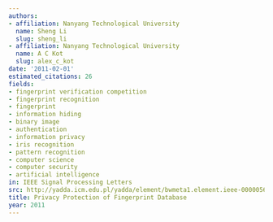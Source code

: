 ```yaml
---
authors:
- affiliation: Nanyang Technological University
  name: Sheng Li
  slug: sheng_li
- affiliation: Nanyang Technological University
  name: A C Kot
  slug: alex_c_kot
date: '2011-02-01'
estimated_citations: 26
fields:
- fingerprint verification competition
- fingerprint recognition
- fingerprint
- information hiding
- binary image
- authentication
- information privacy
- iris recognition
- pattern recognition
- computer science
- computer security
- artificial intelligence
in: IEEE Signal Processing Letters
src: http://yadda.icm.edu.pl/yadda/element/bwmeta1.element.ieee-000005659887
title: Privacy Protection of Fingerprint Database
year: 2011
---
```


